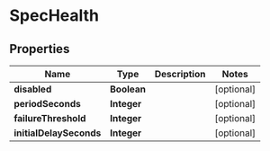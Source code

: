 
# SpecHealth

## Properties
Name | Type | Description | Notes
------------ | ------------- | ------------- | -------------
**disabled** | **Boolean** |  |  [optional]
**periodSeconds** | **Integer** |  |  [optional]
**failureThreshold** | **Integer** |  |  [optional]
**initialDelaySeconds** | **Integer** |  |  [optional]



